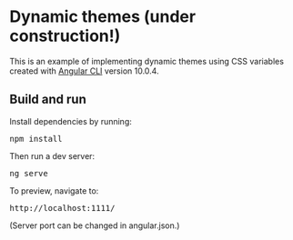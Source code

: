 # Dynamic themes (under construction!)

This is an example of implementing dynamic themes using CSS variables created with [Angular CLI](https://github.com/angular/angular-cli) version 10.0.4.


## Build and run

Install dependencies by running:

<pre>
npm install
</pre>

Then run a dev server:

<pre>
ng serve
</pre>

To preview, navigate to:

<pre>
http://localhost:1111/
</pre>

(Server port can be changed in angular.json.)
